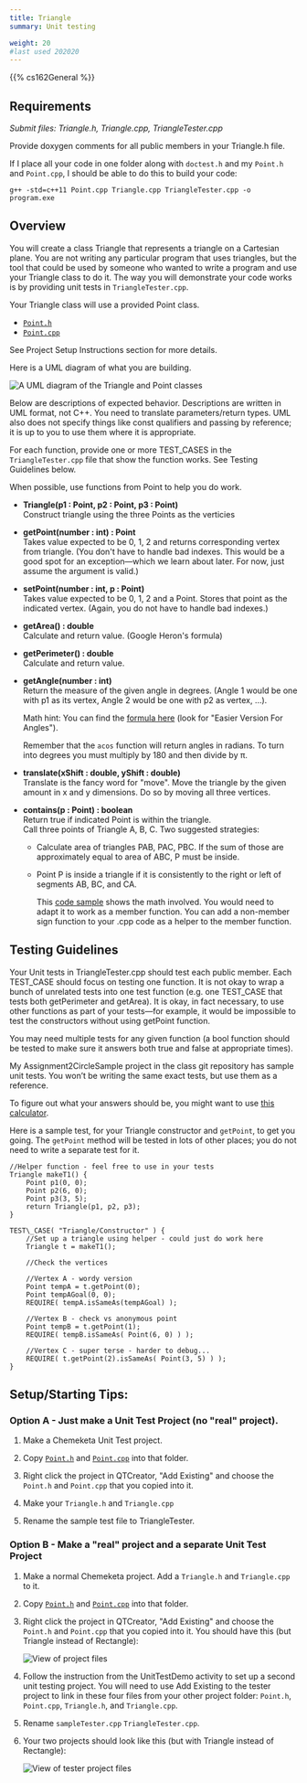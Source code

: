 ```yaml
---
title: Triangle
summary: Unit testing

weight: 20
#last used 202020
---
```


{{% cs162General %}}

## Requirements

*Submit files: Triangle.h, Triangle.cpp, TriangleTester.cpp*

Provide doxygen comments for all public members in your Triangle.h file.

If I place all your code in one folder along with `doctest.h` and my
`Point.h` and `Point.cpp`, I should be able to do this to build your code:

`g++ -std=c++11 Point.cpp Triangle.cpp TriangleTester.cpp -o program.exe`

## Overview

You will create a class Triangle that represents a triangle on a Cartesian
plane.  You are not writing any particular program that uses triangles,
but the tool that could be used by someone who wanted to write a program
and use your Triangle class to do it. The way you will demonstrate your
code works is by providing unit tests in `TriangleTester.cpp`.

Your Triangle class will use a provided Point class.

* [`Point.h`](Point.h)
* [`Point.cpp`](Point.cpp)

See Project Setup Instructions section for more details.

Here is a UML diagram of what you are building.

![A UML diagram of the Triangle and Point classes](UML.png)

Below are descriptions of expected behavior. Descriptions are written
in UML format, not C++. You need to translate parameters/return types.
UML also does not specify things like const qualifiers and passing by
reference; it is up to you to use them where it is appropriate.

For each function, provide one or more TEST\_CASES in the
`TriangleTester.cpp` file that show the function works. See Testing
Guidelines below.

When possible, use functions from Point to help you do work.

  - **Triangle(p1 : Point, p2 : Point, p3 : Point)**  
    Construct triangle using the three Points as the verticies

  - **getPoint(number : int) : Point**  
    Takes value expected to be 0, 1, 2 and returns corresponding vertex
    from triangle. (You don't have to handle bad indexes. This would be
    a good spot for an exception—which we learn about later. For now,
    just assume the argument is valid.)

  - **setPoint(number : int, p : Point)**  
    Takes value expected to be 0, 1, 2 and a Point. Stores that point as
    the indicated vertex. (Again, you do not have to handle bad
    indexes.)

  - **getArea() : double**  
    Calculate and return value. (Google Heron's formula)

  - **getPerimeter() : double**  
    Calculate and return value.

  - **getAngle(number : int)**  
    Return the measure of the given angle in degrees. (Angle 1 would be
    one with p1 as its vertex, Angle 2 would be one with p2 as vertex, …).

    Math hint: You can find the [formula here] (look for "Easier Version For Angles").

      [formula here]: https://www.mathsisfun.com/algebra/trig-cosine-law.html

    Remember that the `acos` function will return angles in radians. To turn into degrees you must multiply by 180 and then divide by π.

  - **translate(xShift : double, yShift : double)**  
    Translate is the fancy word for "move". Move the triangle by the
    given amount in x and y dimensions. Do so by moving all three
    vertices.

  - **contains(p : Point) : boolean**  
    Return true if indicated Point is within the triangle.  
    Call three points of Triangle A, B, C. Two suggested strategies:
    
      - Calculate area of triangles PAB, PAC, PBC. If the sum of those
        are approximately equal to area of ABC, P must be inside.
    
      - Point P is inside a triangle if it is consistently to the right
        or left of segments AB, BC, and CA.  

        This [code sample] shows the math involved. You would need to
        adapt it to work as a member function. You can add a non-member
        sign function to your .cpp code as a helper to the member
        function.

          [code sample]: https://stackoverflow.com/questions/2049582/how-to-determine-if-a-point-is-in-a-2d-triangle?lq=1

## Testing Guidelines

Your Unit tests in TriangleTester.cpp should test each public member.
Each TEST\_CASE should focus on testing one function. It is not okay
to wrap a bunch of unrelated tests into one test function (e.g. one
TEST\_CASE that tests both getPerimeter and getArea). It is okay, in fact
necessary, to use other functions as part of your tests—for example,
it would be impossible to test the constructors without using getPoint
function.

You may need multiple tests for any given function (a bool function
should be tested to make sure it answers both true and false at
appropriate times).

My Assignment2CircleSample project in the class git repository has sample
unit tests. You won’t be writing the same exact tests, but use them
as a reference.

To figure out what your answers should be, you might want to use [this calculator].

  [this calculator]: https://www.triangle-calculator.com/?what=vc

Here is a sample test, for your Triangle constructor and `getPoint`,
to get you going.  The `getPoint` method will be tested in lots of other
places; you do not need to write a separate test for it.

```
//Helper function - feel free to use in your tests
Triangle makeT1() {
    Point p1(0, 0);
    Point p2(6, 0);
    Point p3(3, 5);
    return Triangle(p1, p2, p3);
}

TEST\_CASE( "Triangle/Constructor" ) {
    //Set up a triangle using helper - could just do work here
    Triangle t = makeT1();

    //Check the vertices

    //Vertex A - wordy version
    Point tempA = t.getPoint(0);
    Point tempAGoal(0, 0);
    REQUIRE( tempA.isSameAs(tempAGoal) );

    //Vertex B - check vs anonymous point
    Point tempB = t.getPoint(1);
    REQUIRE( tempB.isSameAs( Point(6, 0) ) );

    //Vertex C - super terse - harder to debug...
    REQUIRE( t.getPoint(2).isSameAs( Point(3, 5) ) );
}
```

## Setup/Starting Tips:

### Option A - Just make a Unit Test Project (no "real" project).

1.  Make a Chemeketa Unit Test project.

2.  Copy [`Point.h`](Point.h) and [`Point.cpp`](Point.cpp) into that folder.

3.  Right click the project in QTCreator, "Add Existing" and choose the
    `Point.h` and `Point.cpp` that you copied into it.

4.  Make your `Triangle.h` and `Triangle.cpp`

5.  Rename the sample test file to TriangleTester.

### Option B - Make a "real" project and a separate Unit Test Project

1.  Make a normal Chemeketa project. Add a `Triangle.h` and `Triangle.cpp` to it.

2.  Copy [`Point.h`](Point.h) and [`Point.cpp`](Point.cpp) into that folder.

3.  Right click the project in QTCreator, "Add Existing" and choose the
    `Point.h` and `Point.cpp` that you copied into it. You should have this (but Triangle instead of Rectangle):  

    ![View of project files](project.png)

4.  Follow the instruction from the UnitTestDemo activity to set up a
    second unit testing project. You will need to use Add Existing to
    the tester project to link in these four files from your other
    project folder: `Point.h`, `Point.cpp`, `Triangle.h`, and `Triangle.cpp`.

5.  Rename `sampleTester.cpp` `TriangleTester.cpp`.

6.  Your two projects should look like this (but with Triangle instead
    of Rectangle):  

    ![View of tester project files](testerproject.png)

